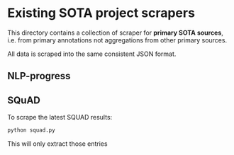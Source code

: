 # Existing SOTA project scrapers

This directory contains a collection of scraper for **primary SOTA sources**, i.e. from primary annotations not aggregations from other primary sources.

All data is scraped into the same consistent JSON format. 


## NLP-progress

## SQuAD

To scrape the latest SQUAD results:

```bash
python squad.py
```

This will only extract those entries 